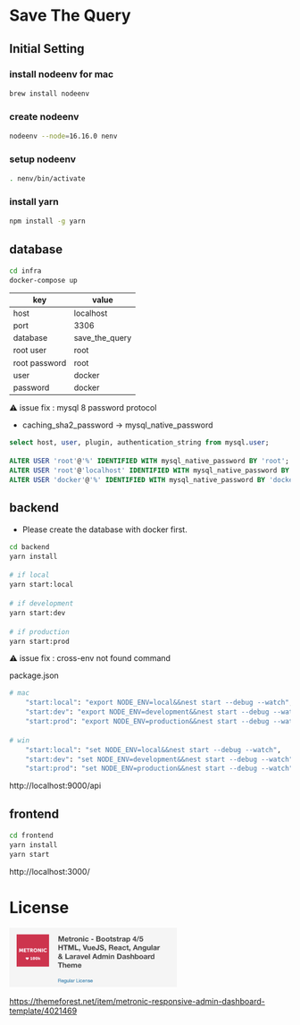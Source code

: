 # Save The Query

## Initial Setting

### install nodeenv for mac

```bash
brew install nodeenv
```

### create nodeenv

```bash
nodeenv --node=16.16.0 nenv
```

### setup nodeenv

```bash
. nenv/bin/activate
```

### install yarn

```bash
npm install -g yarn
```

## database

```bash
cd infra
docker-compose up
```

| key           | value          |
| ------------- | -------------- |
| host          | localhost      |
| port          | 3306           |
| database      | save_the_query |
| root user     | root           |
| root password | root           |
| user          | docker         |
| password      | docker         |

:warning: issue fix : mysql 8 password protocol

- caching_sha2_password -> mysql_native_password

```sql
select host, user, plugin, authentication_string from mysql.user;

ALTER USER 'root'@'%' IDENTIFIED WITH mysql_native_password BY 'root';
ALTER USER 'root'@'localhost' IDENTIFIED WITH mysql_native_password BY 'root';
ALTER USER 'docker'@'%' IDENTIFIED WITH mysql_native_password BY 'docker';
```

## backend

- Please create the database with docker first.

```bash
cd backend
yarn install

# if local
yarn start:local

# if development
yarn start:dev

# if production
yarn start:prod
```

:warning: issue fix : cross-env not found command

package.json

```bash
# mac
    "start:local": "export NODE_ENV=local&&nest start --debug --watch",
    "start:dev": "export NODE_ENV=development&&nest start --debug --watch",
    "start:prod": "export NODE_ENV=production&&nest start --debug --watch",

# win
    "start:local": "set NODE_ENV=local&&nest start --debug --watch",
    "start:dev": "set NODE_ENV=development&&nest start --debug --watch",
    "start:prod": "set NODE_ENV=production&&nest start --debug --watch",
```

http://localhost:9000/api

## frontend

```bash
cd frontend
yarn install
yarn start
```

http://localhost:3000/

# License

<img src="docs/image/License.png" width="300"/>

https://themeforest.net/item/metronic-responsive-admin-dashboard-template/4021469
